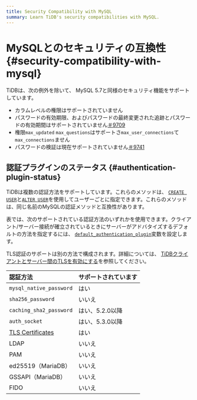 ```yaml
---
title: Security Compatibility with MySQL
summary: Learn TiDB's security compatibilities with MySQL.
---
```


# MySQLとのセキュリティの互換性 {#security-compatibility-with-mysql}

TiDBは、次の例外を除いて、 MySQL 5.7と同様のセキュリティ機能をサポートしています。

-   カラムレベルの権限はサポートされていません
-   パスワードの有効期限、およびパスワードの最終変更された追跡とパスワードの有効期間はサポートされていません[＃9709](https://github.com/pingcap/tidb/issues/9709)
-   権限`max_updated` `max_questions`はサポートさ`max_user_connections`て`max_connections`ません
-   パスワードの検証は現在サポートされていません[＃9741](https://github.com/pingcap/tidb/issues/9741)

## 認証プラグインのステータス {#authentication-plugin-status}

TiDBは複数の認証方法をサポートしています。これらのメソッドは、 [`CREATE USER`](/sql-statements/sql-statement-create-user.md)と[`ALTER USER`](/sql-statements/sql-statement-create-user.md)を使用してユーザーごとに指定できます。これらのメソッドは、同じ名前のMySQLの認証メソッドと互換性があります。

表では、次のサポートされている認証方法のいずれかを使用できます。クライアント/サーバー接続が確立されているときにサーバーがアドバタイズするデフォルトの方法を指定するには、 [`default_authentication_plugin`](/system-variables.md#default_authentication_plugin)変数を設定します。

TLS認証のサポートは別の方法で構成されます。詳細については、 [TiDBクライアントとサーバー間のTLSを有効にする](/enable-tls-between-clients-and-servers.md)を参照してください。

| 認証方法                    | サポートされています |
| :---------------------- | :--------- |
| `mysql_native_password` | はい         |
| `sha256_password`       | いいえ        |
| `caching_sha2_password` | はい、5.2.0以降 |
| `auth_socket`           | はい、5.3.0以降 |
| [TLS Certificates]      | はい         |
| LDAP                    | いいえ        |
| PAM                     | いいえ        |
| ed25519（MariaDB）        | いいえ        |
| GSSAPI（MariaDB）         | いいえ        |
| FIDO                    | いいえ        |

[TLS Certificates]: /enable-tls-between-clients-and-servers.md
